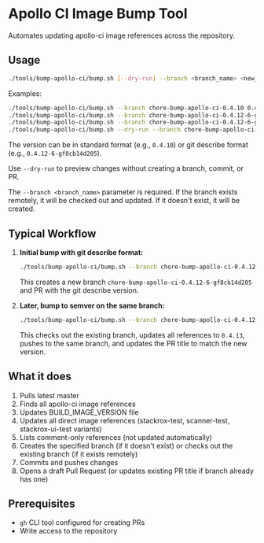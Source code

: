 # Apollo CI Image Bump Tool

Automates updating apollo-ci image references across the repository.

## Usage

```bash
./tools/bump-apollo-ci/bump.sh [--dry-run] --branch <branch_name> <new_version>
```

Examples:

```bash
./tools/bump-apollo-ci/bump.sh --branch chore-bump-apollo-ci-0.4.10 0.4.10
./tools/bump-apollo-ci/bump.sh --branch chore-bump-apollo-ci-0.4.12-6-gf8cb14d205 0.4.12-6-gf8cb14d205
./tools/bump-apollo-ci/bump.sh --branch chore-bump-apollo-ci-0.4.12-6-gf8cb14d205 0.4.13
./tools/bump-apollo-ci/bump.sh --dry-run --branch chore-bump-apollo-ci-0.4.10 0.4.10
```

The version can be in standard format (e.g., `0.4.10`) or git describe format (e.g., `0.4.12-6-gf8cb14d205`).

Use `--dry-run` to preview changes without creating a branch, commit, or PR.

The `--branch <branch_name>` parameter is required. If the branch exists remotely, it will be checked out and updated. If it doesn't exist, it will be created.

## Typical Workflow

1. **Initial bump with git describe format:**

   ```bash
   ./tools/bump-apollo-ci/bump.sh --branch chore-bump-apollo-ci-0.4.12-6-gf8cb14d205 0.4.12-6-gf8cb14d205
   ```

   This creates a new branch `chore-bump-apollo-ci-0.4.12-6-gf8cb14d205` and PR with the git describe version.

2. **Later, bump to semver on the same branch:**

   ```bash
   ./tools/bump-apollo-ci/bump.sh --branch chore-bump-apollo-ci-0.4.12-6-gf8cb14d205 0.4.13
   ```

   This checks out the existing branch, updates all references to `0.4.13`, pushes to the same branch, and updates the PR title to match the new version.

## What it does

1. Pulls latest master
2. Finds all apollo-ci image references
3. Updates BUILD_IMAGE_VERSION file
4. Updates all direct image references (stackrox-test, scanner-test, stackrox-ui-test variants)
5. Lists comment-only references (not updated automatically)
6. Creates the specified branch (if it doesn't exist) or checks out the existing branch (if it exists remotely)
7. Commits and pushes changes
8. Opens a draft Pull Request (or updates existing PR title if branch already has one)

## Prerequisites

- `gh` CLI tool configured for creating PRs
- Write access to the repository
